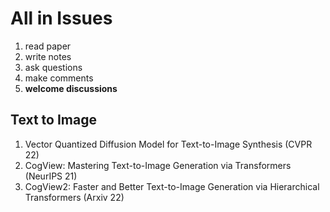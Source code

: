 # All in Issues
1. read paper
2. write notes
3. ask questions
4. make comments
5. **welcome discussions**

## Text to Image
1. Vector Quantized Diffusion Model for Text-to-Image Synthesis (CVPR 22)
2. CogView: Mastering Text-to-Image Generation via Transformers (NeurIPS 21)
3. CogView2: Faster and Better Text-to-Image Generation via Hierarchical Transformers (Arxiv 22)
